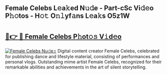 ## Female Celebs L𝚎a𝚔ed N𝚞𝚍e - Part-cSc Vi𝚍𝚎o P𝚑𝚘tos - H𝚘𝚝 O𝚗𝚕yf𝚊ns L𝚎a𝚔s O5z1W

# <h2><a href="http://kf3nj1o.oniu.top/?m=Female+Celebs">🔗👉 🔴 Female Celebs P𝚑ot𝚘𝚜 V𝚒d𝚎o</a></h2>

[![Female Celebs Nu𝚍e𝚜](https://i.imgur.com/0qMVB7G.gif)](http://kf3nj1o.oniu.top/?m=Female+Celebs)
Digital content creator Female Celebs, celebrated for publishing dance and lifestyle material, consisting of performances and personal vlogs. Outstanding mime artist Female Celebs, recognized for their remarkable abilities and achievements in the art of silent storytelling.  
